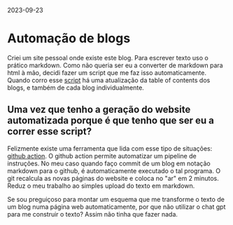2023-09-23
# Automação de blogs

Criei um site pessoal onde existe este blog.
Para escrever texto uso o prático markdown. Como não queria ser eu a converter de markdown para html à mão, decidi fazer
um script que me faz isso automaticamente.
Quando corro esse [script](https://github.com/jotaalvim/jotaalvim.github.io/blob/main/docs/create-blog.py) há uma atualização
da table of contents dos blogs, e também de cada blog individualmente.

## Uma vez que tenho a geração do website automatizada porque é que tenho que ser eu a correr esse script?

Felizmente existe uma ferramenta que lida com esse tipo de situações: [github action](https://github.com/features/actions). O
github action permite automatizar um pipeline de instruções.
No meu caso quando faço commit de um blog em notação markdown para o github, é automaticamente executado o tal programa.
O git recalcula as novas páginas do website e coloca no "ar" em 2 minutos. Reduz o meu trabalho ao simples upload do texto em markdown. 

Se sou preguiçoso para montar um esquema que me transforme o texto de um blog numa página web
automaticamente, por que não utilizar o chat gpt para me construir o texto? Assim não tinha que fazer nada.

